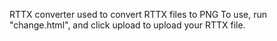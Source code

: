 RTTX converter
used to convert RTTX files to PNG
To use, run "change.html", and click upload to upload your RTTX file.
